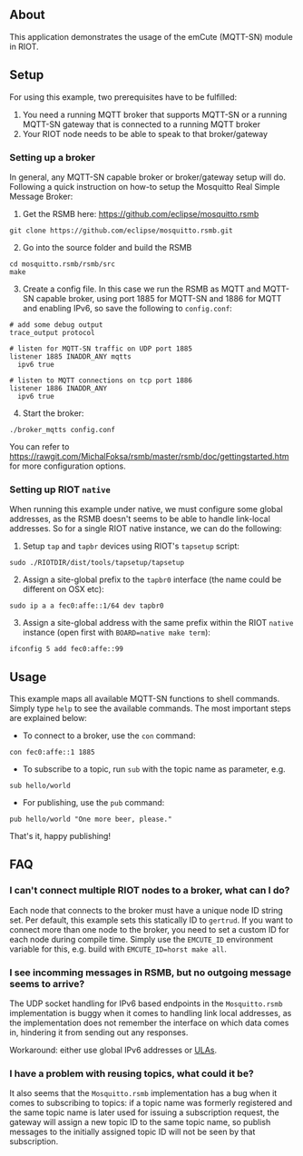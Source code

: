 ## About
This application demonstrates the usage of the emCute (MQTT-SN) module in RIOT.

## Setup
For using this example, two prerequisites have to be fulfilled:

1. You need a running MQTT broker that supports MQTT-SN or a running MQTT-SN
   gateway that is connected to a running MQTT broker
2. Your RIOT node needs to be able to speak to that broker/gateway


### Setting up a broker
In general, any MQTT-SN capable broker or broker/gateway setup will do.
Following a quick instruction on how-to setup the Mosquitto Real Simple Message
Broker:

1. Get the RSMB here: https://github.com/eclipse/mosquitto.rsmb
```
git clone https://github.com/eclipse/mosquitto.rsmb.git
```

2. Go into the source folder and build the RSMB
```
cd mosquitto.rsmb/rsmb/src
make
```

3. Create a config file. In this case we run the RSMB as MQTT and MQTT-SN
   capable broker, using port 1885 for MQTT-SN and 1886 for MQTT and enabling
   IPv6, so save the following to `config.conf`:
```
# add some debug output
trace_output protocol

# listen for MQTT-SN traffic on UDP port 1885
listener 1885 INADDR_ANY mqtts
  ipv6 true

# listen to MQTT connections on tcp port 1886
listener 1886 INADDR_ANY
  ipv6 true
```

4. Start the broker:
```
./broker_mqtts config.conf
```

You can refer to
https://rawgit.com/MichalFoksa/rsmb/master/rsmb/doc/gettingstarted.htm for more
configuration options.


### Setting up RIOT `native`
When running this example under native, we must configure some global addresses,
as the RSMB doesn't seems to be able to handle link-local addresses. So for a
single RIOT native instance, we can do the following:

1. Setup `tap` and `tapbr` devices using RIOT's `tapsetup` script:
```
sudo ./RIOTDIR/dist/tools/tapsetup/tapsetup
```

2. Assign a site-global prefix to the `tapbr0` interface (the name could be
   different on OSX etc):
```
sudo ip a a fec0:affe::1/64 dev tapbr0
```

3. Assign a site-global address with the same prefix within the RIOT `native`
   instance (open first with `BOARD=native make term`):
```
ifconfig 5 add fec0:affe::99
```


## Usage
This example maps all available MQTT-SN functions to shell commands. Simply type
`help` to see the available commands. The most important steps are explained
below:

- To connect to a broker, use the `con` command:
```
con fec0:affe::1 1885
```

- To subscribe to a topic, run `sub` with the topic name as parameter, e.g.
```
sub hello/world
```

- For publishing, use the `pub` command:
```
pub hello/world "One more beer, please."
```

That's it, happy publishing!


## FAQ

### I can't connect multiple RIOT nodes to a broker, what can I do?
Each node that connects to the broker must have a unique node ID string set. Per
default, this example sets this statically ID to `gertrud`. If you want to
connect more than one node to the broker, you need to set a custom ID for each
node during compile time. Simply use the `EMCUTE_ID` environment variable for
this, e.g. build with `EMCUTE_ID=horst make all`.

### I see incomming messages in RSMB, but no outgoing message seems to arrive?
The UDP socket handling for IPv6 based endpoints in the `Mosquitto.rsmb`
implementation is buggy when it comes to handling link local addresses,
as the implementation does not remember the interface on which data comes in,
hindering it from sending out any responses.

Workaround: either use global IPv6 addresses or [ULAs](https://tools.ietf.org/html/rfc4193).

### I have a problem with reusing topics, what could it be?
It also seems that the `Mosquitto.rsmb` implementation has a bug when it comes
to subscribing to topics: if a topic name was formerly registered and the same
topic name is later used for issuing a subscription request, the gateway will
assign a new topic ID to the same topic name, so publish messages to the
initially assigned topic ID will not be seen by that subscription.
